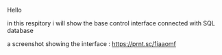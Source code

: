 Hello

in this respitory i will show the base control interface 
connected with SQL database

a screenshot showing the interface : https://prnt.sc/1iaaomf
